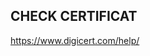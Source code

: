 <h2>CHECK CERTIFICAT</h2>
<p><a href="https://www.digicert.com/help/">https://www.digicert.com/help/</a></p>